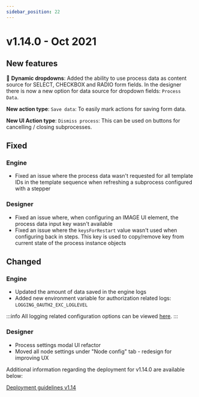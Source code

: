 ```yaml
---
sidebar_position: 22
---
```


# v1.14.0 - Oct 2021

## **New features**

:notebook_with_decorative_cover: **Dynamic dropdowns**: Added the ability to use process data as content source for SELECT, CHECKBOX and RADIO form fields. In the designer there is now a new option for data source for dropdown fields: `Process Data`.

**New action type**: `Save data`: To easily mark actions for saving form data.

**New UI Action type**: `Dismiss process`: This can be used on buttons for cancelling / closing subprocesses.

## **Fixed**

### Engine

* Fixed an issue where the process data wasn't requested for all template IDs in the template sequence when refreshing a subprocess configured with a stepper

### Designer

* Fixed an issue where, when configuring an IMAGE UI element, the process data input key wasn't available
* Fixed an issue where the `keysForRestart` value wasn't used when configuring back in steps. This key is used to copy/remove key from current state of the process instance objects

## **Changed**

### Engine

* Updated the amount of data saved in the engine logs
* Added new environment variable for authorization related logs: `LOGGING_OAUTH2_EXC_LOGLEVEL`

:::info
All logging related configuration options can be viewed [here](../../docs/platform-setup-guides#logging).
:::

### Designer

* Process settings modal UI refactor
* Moved all node settings under "Node config" tab - redesign for improving UX

Additional information regarding the deployment for v1.14.0 are available below:

[Deployment guidelines v1.14](deployment-guidelines-v1.14)

